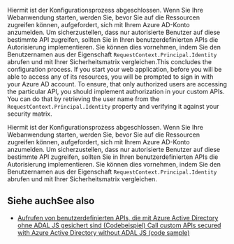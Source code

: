 <span data-ttu-id="e85b3-p164">Hiermit ist der Konfigurationsprozess abgeschlossen. Wenn Sie Ihre Webanwendung starten, werden Sie, bevor Sie auf die Ressourcen zugreifen können, aufgefordert, sich mit Ihrem Azure AD-Konto anzumelden. Um sicherzustellen, dass nur autorisierte Benutzer auf diese bestimmte API zugreifen, sollten Sie in Ihren benutzerdefinierten APIs die Autorisierung implementieren. Sie können dies vornehmen, indem Sie den Benutzernamen aus der Eigenschaft `RequestContext.Principal.Identity` abrufen und mit Ihrer Sicherheitsmatrix vergleichen.</span><span class="sxs-lookup"><span data-stu-id="e85b3-p164">This concludes the configuration process. If you start your web application, before you will be able to access any of its resources, you will be prompted to sign in with your Azure AD account. To ensure, that only authorized users are accessing the particular API, you should implement authorization in your custom APIs. You can do that by retrieving the user name from the `RequestContext.Principal.Identity` property and verifying it against your security matrix.</span></span>

Hiermit ist der Konfigurationsprozess abgeschlossen. Wenn Sie Ihre Webanwendung starten, werden Sie, bevor Sie auf die Ressourcen zugreifen können, aufgefordert, sich mit Ihrem Azure AD-Konto anzumelden. Um sicherzustellen, dass nur autorisierte Benutzer auf diese bestimmte API zugreifen, sollten Sie in Ihren benutzerdefinierten APIs die Autorisierung implementieren. Sie können dies vornehmen, indem Sie den Benutzernamen aus der Eigenschaft `RequestContext.Principal.Identity` abrufen und mit Ihrer Sicherheitsmatrix vergleichen.

## <a name="see-also"></a><span data-ttu-id="e85b3-426">Siehe auch</span><span class="sxs-lookup"><span data-stu-id="e85b3-426">See also</span></span>

- [<span data-ttu-id="e85b3-427"> Aufrufen von benutzerdefinierten APIs, die mit Azure Active Directory ohne ADAL JS gesichert sind (Codebeispiel)</span><span class="sxs-lookup"><span data-stu-id="e85b3-427"> Call custom APIs secured with Azure Active Directory without ADAL JS (code sample)</span></span>](https://github.com/SharePoint/sp-dev-fx-webparts/tree/master/samples/aad-api-spo-cookie)